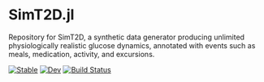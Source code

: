 # SimT2D.jl
Repository for SimT2D, a synthetic data generator producing unlimited physiologically realistic glucose dynamics, annotated with events such as meals, medication, activity, and excursions.

[![Stable](https://img.shields.io/badge/docs-stable-blue.svg)](https://everval.github.io/SimT2D.jl/stable/)
[![Dev](https://img.shields.io/badge/docs-dev-blue.svg)](https://everval.github.io/SimT2D.jl/dev/)
[![Build Status](https://github.com/everval/SimT2D.jl/actions/workflows/CI.yml/badge.svg?branch=main)](https://github.com/everval/SimT2D.jl/actions/workflows/CI.yml?query=branch%3Amain)
